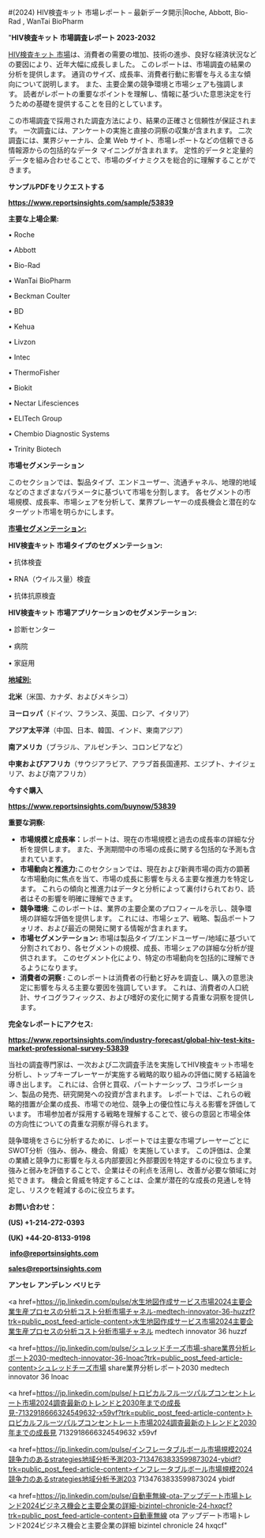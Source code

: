 #(2024) HIV検査キット 市場レポート – 最新データ開示|Roche, Abbott, Bio-Rad , WanTai BioPharm

"<strong>HIV検査キット 市場調査レポート 2023-2032</strong>

<a href=https://www.reportsinsights.com/sample/53839>HIV検査キット 市場</a>は、消費者の需要の増加、技術の進歩、良好な経済状況などの要因により、近年大幅に成長しました。 このレポートは、市場調査の結果の分析を提供します。 通貨のサイズ、成長率、消費者行動に影響を与える主な傾向について説明します。 また、主要企業の競争環境と市場シェアも強調します。 読者がレポートの重要なポイントを理解し、情報に基づいた意思決定を行うための基礎を提供することを目的としています。

この市場調査で採用された調査方法により、結果の正確さと信頼性が保証されます。 一次調査には、アンケートの実施と直接の洞察の収集が含まれます。 二次調査には、業界ジャーナル、企業 Web サイト、市場レポートなどの信頼できる情報源からの包括的なデータ マイニングが含まれます。 定性的データと定量的データを組み合わせることで、市場のダイナミクスを総合的に理解することができます。

<strong><b>サンプルPDFをリクエストする</b></strong>

<a href=https://www.reportsinsights.com/sample/53839><strong><u>https://www.reportsinsights.com/sample/53839</u></strong></a>

<strong>主要な上場企業:</strong>

• Roche

• Abbott

• Bio-Rad 

• WanTai BioPharm

• Beckman Coulter

• BD

• Kehua

• Livzon 

• Intec

• ThermoFisher

• Biokit

• Nectar Lifesciences

• ELITech Group

• Chembio Diagnostic Systems

• Trinity Biotech

<strong>市場セグメンテーション</strong>

このセクションでは、製品タイプ、エンドユーザー、流通チャネル、地理的地域などのさまざまなパラメータに基づいて市場を分割します。 各セグメントの市場規模、成長率、市場シェアを分析して、業界プレーヤーの成長機会と潜在的なターゲット市場を明らかにします。

<strong><u>市場セグメンテーション</u></strong><strong><u>:</u></strong>

<strong>HIV検査キット 市場タイプのセグメンテーション:</strong>

• 抗体検査

• RNA（ウイルス量）検査

• 抗体抗原検査

<strong>HIV検査キット 市場アプリケーションのセグメンテーション:</strong>

• 診断センター

• 病院

• 家庭用

<strong><u>地域別</u></strong><strong><u>:</u></strong>

<strong>北米</strong>（米国、カナダ、およびメキシコ）

<strong>ヨーロッパ</strong>（ドイツ、フランス、英国、ロシア、イタリア）

<strong>アジア太平洋</strong>（中国、日本、韓国、インド、東南アジア）

<strong>南アメリカ</strong>（ブラジル、アルゼンチン、コロンビアなど）

<strong>中東およびアフリカ</strong>（サウジアラビア、アラブ首長国連邦、エジプト、ナイジェリア、および南アフリカ）

<strong>今すぐ購入</strong>

<a href=https://www.reportsinsights.com/buynow/53839><strong><u>https://www.reportsinsights.com/buynow/53839</u></strong></a>

<strong>重要な洞察:</strong>
<ul>
  <li><strong>市場規模と成長率：</strong>レポートは、現在の市場規模と過去の成長率の詳細な分析を提供します。 また、予測期間中の市場の成長に関する包括的な予測も含まれています。</li>
  <li><strong>市場動向と推進力:</strong>このセクションでは、現在および新興市場の両方の顕著な市場動向に焦点を当て、市場の成長に影響を与える主要な推進力を特定します。 これらの傾向と推進力はデータと分析によって裏付けられており、読者はその影響を明確に理解できます。</li>
  <li><strong>競争環境</strong>: このレポートは、業界の主要企業のプロフィールを示し、競争環境の詳細な評価を提供します。 これには、市場シェア、戦略、製品ポートフォリオ、および最近の開発に関する情報が含まれます。</li>
  <li><strong>市場セグメンテーション: </strong>市場は製品タイプ/エンドユーザー/地域に基づいて分割されており、各セグメントの規模、成長、市場シェアの詳細な分析が提供されます。 このセグメント化により、特定の市場動向を包括的に理解できるようになります。</li>
  <li><strong>消費者の洞察 : </strong>このレポートは消費者の行動と好みを調査し、購入の意思決定に影響を与える主要な要因を強調しています。 これは、消費者の人口統計、サイコグラフィックス、および嗜好の変化に関する貴重な洞察を提供します。</li>
</ul>
<strong>完全なレポートにアクセス:</strong>

<a href=https://www.reportsinsights.com/industry-forecast/global-hiv-test-kits-market-professional-survey-53839><strong><u><b>https://www.reportsinsights.com/industry-forecast/global-hiv-test-kits-market-professional-survey-53839</b></u></strong></a>

当社の調査専門家は、一次および二次調査手法を実施してHIV検査キット市場を分析し、トップキープレーヤーが実施する戦略的取り組みの評価に関する結論を導き出します。 これには、合併と買収、パートナーシップ、コラボレーション、製品の発売、研究開発への投資が含まれます。 レポートでは、これらの戦略的措置が企業の成長、市場での地位、競争上の優位性に与える影響を評価しています。 市場参加者が採用する戦略を理解することで、彼らの意図と市場全体の方向性についての貴重な洞察が得られます。

競争環境をさらに分析するために、レポートでは主要な市場プレーヤーごとにSWOT分析（強み、弱み、機会、脅威）を実施しています。 この評価は、企業の業績と競争力に影響を与える内部要因と外部要因を特定するのに役立ちます。 強みと弱みを評価することで、企業はその利点を活用し、改善が必要な領域に対処できます。 機会と脅威を特定することは、企業が潜在的な成長の見通しを特定し、リスクを軽減するのに役立ちます。

<strong>お問い合わせ：</strong>

<strong>(US) +1-214-272-0393</strong>

<strong>(UK) +44-20-8133-9198</strong>

<strong> </strong><a href=info@reportsinsights.com><strong><u>info@reportsinsights.com</u></strong></a>

<a href=sales@reportsinsights.com><strong><u>sales@reportsinsights.com</u></strong></a>

<strong>アンセレ アンデレン ベリヒテ</strong>

<a href=https://jp.linkedin.com/pulse/水生地図作成サービス市場2024主要企業生産プロセスの分析コスト分析市場チャネル-medtech-innovator-36-huzzf?trk=public_post_feed-article-content>水生地図作成サービス市場2024主要企業生産プロセスの分析コスト分析市場チャネル medtech innovator 36 huzzf</a>

<a href=https://jp.linkedin.com/pulse/シュレッドチーズ市場-share業界分析レポート2030-medtech-innovator-36-lnoac?trk=public_post_feed-article-content>シュレッドチーズ市場 share業界分析レポート2030 medtech innovator 36 lnoac</a>

<a href=https://jp.linkedin.com/pulse/トロピカルフルーツパルプコンセントレート市場2024調査最新のトレンドと2030年までの成長見-7132918666324549632-x59vf?trk=public_post_feed-article-content>トロピカルフルーツパルプコンセントレート市場2024調査最新のトレンドと2030年までの成長見 7132918666324549632 x59vf</a>

<a href=https://jp.linkedin.com/pulse/インフレータブルボール市場規模2024競争力のあるstrategies地域分析予測203-7134763833599873024-ybidf?trk=public_post_feed-article-content>インフレータブルボール市場規模2024競争力のあるstrategies地域分析予測203 7134763833599873024 ybidf</a>

<a href=https://jp.linkedin.com/pulse/自動車無線-ota-アップデート市場トレンド2024ビジネス機会と主要企業の詳細-bizintel-chronicle-24-hxqcf?trk=public_post_feed-article-content>自動車無線 ota アップデート市場トレンド2024ビジネス機会と主要企業の詳細 bizintel chronicle 24 hxqcf</a>"
